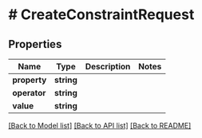 # # CreateConstraintRequest

## Properties

Name | Type | Description | Notes
------------ | ------------- | ------------- | -------------
**property** | **string** |  |
**operator** | **string** |  |
**value** | **string** |  |

[[Back to Model list]](../../README.md#models) [[Back to API list]](../../README.md#endpoints) [[Back to README]](../../README.md)
